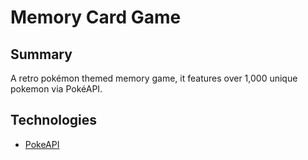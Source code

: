 # Memory Card Game

## Summary

A retro pokémon themed memory game, it features over 1,000 unique pokemon via PokéAPI.

## Technologies

- [PokeAPI](https://pokeapi.co/)
